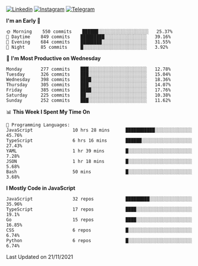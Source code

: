[![Linkedin](https://img.shields.io/badge/-Archie-blue?style=flat-square&labelColor=gray&logo=Linkedin&logoColor=white&link=https://www.linkedin.com/in/archisdi)](https://www.linkedin.com/in/archisdi)
[![Instagram](https://img.shields.io/badge/-@archisdi-orange?style=flat-square&labelColor=gray&logo=Instagram&logoColor=white&link=https://www.instagram.com/archisdi)](https://www.instagram.com/archisdi)
[![Telegram](https://img.shields.io/badge/-aai-informational?style=flat-square&labelColor=gray&logo=telegram&logoColor=white&link=https://t.me/archisdi)](https://t.me/archisdi)

<!--START_SECTION:waka-->
**I'm an Early 🐤** 

```text
🌞 Morning    550 commits    ██████░░░░░░░░░░░░░░░░░░░   25.37% 
🌆 Daytime    849 commits    █████████░░░░░░░░░░░░░░░░   39.16% 
🌃 Evening    684 commits    ████████░░░░░░░░░░░░░░░░░   31.55% 
🌙 Night      85 commits     █░░░░░░░░░░░░░░░░░░░░░░░░   3.92%

```
📅 **I'm Most Productive on Wednesday** 

```text
Monday       277 commits    ███░░░░░░░░░░░░░░░░░░░░░░   12.78% 
Tuesday      326 commits    ███░░░░░░░░░░░░░░░░░░░░░░   15.04% 
Wednesday    398 commits    ████░░░░░░░░░░░░░░░░░░░░░   18.36% 
Thursday     305 commits    ███░░░░░░░░░░░░░░░░░░░░░░   14.07% 
Friday       385 commits    ████░░░░░░░░░░░░░░░░░░░░░   17.76% 
Saturday     225 commits    ██░░░░░░░░░░░░░░░░░░░░░░░   10.38% 
Sunday       252 commits    ███░░░░░░░░░░░░░░░░░░░░░░   11.62%

```


📊 **This Week I Spent My Time On** 

```text
💬 Programming Languages: 
JavaScript               10 hrs 28 mins      ███████████░░░░░░░░░░░░░░   45.76% 
TypeScript               6 hrs 16 mins       ██████░░░░░░░░░░░░░░░░░░░   27.43% 
YAML                     1 hr 39 mins        █░░░░░░░░░░░░░░░░░░░░░░░░   7.28% 
JSON                     1 hr 18 mins        █░░░░░░░░░░░░░░░░░░░░░░░░   5.68% 
Bash                     50 mins             █░░░░░░░░░░░░░░░░░░░░░░░░   3.68%

```

**I Mostly Code in JavaScript** 

```text
JavaScript               32 repos            █████████░░░░░░░░░░░░░░░░   35.96% 
TypeScript               17 repos            ████░░░░░░░░░░░░░░░░░░░░░   19.1% 
Go                       15 repos            ████░░░░░░░░░░░░░░░░░░░░░   16.85% 
CSS                      6 repos             █░░░░░░░░░░░░░░░░░░░░░░░░   6.74% 
Python                   6 repos             █░░░░░░░░░░░░░░░░░░░░░░░░   6.74%

```



 Last Updated on 21/11/2021
<!--END_SECTION:waka-->